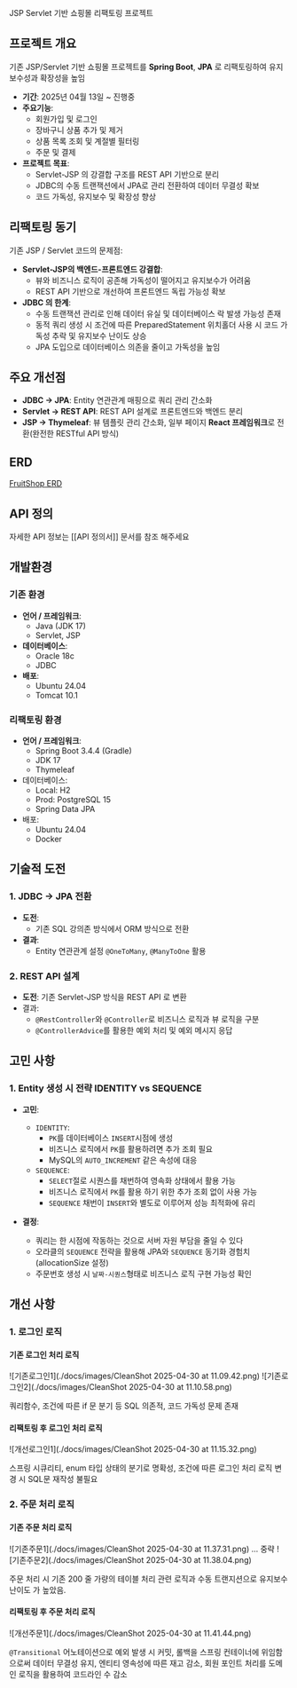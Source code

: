 
JSP Servlet 기반 쇼핑몰 리팩토링 프로젝트

## 프로젝트 개요
기존 JSP/Servlet 기반 쇼핑몰 프로젝트를 **Spring Boot**, **JPA** 로 리팩토링하여 유지보수성과 확장성을 높임

- **기간**: 2025년 04월 13일 ~ 진행중
- **주요기능**:
	- 회원가입 및 로그인
	- 장바구니 상품 추가 및 제거
	- 상품 목록 조회 및 계절별 필터링
	- 주문 및 결제
- **프로젝트 목표**:
	- Servlet-JSP 의 강결합 구조를 REST API 기반으로 분리
	- JDBC의 수동 트랜잭션에서 JPA로 관리 전환하여 데이터 무결성 확보
	- 코드 가독성, 유지보수 및 확장성 향상

## 리팩토링 동기
기존 JSP / Servlet 코드의 문제점:

- **Servlet-JSP의 백엔드-프론트엔드 강결합**:
	- 뷰와 비즈니스 로직이 공존해 가독성이 떨어지고 유지보수가 어려움
	- REST API 기반으로 개선하여 프론트엔드 독립 가능성 확보
- **JDBC 의 한계**:
	- 수동 트랜잭션 관리로 인해 데이터 유실 및 데이터베이스 락 발생 가능성 존재
	- 동적 쿼리 생성 시 조건에 따른 PreparedStatement 위치홀더 사용 시 코드 가독성 추락 및 유지보수 난이도 상승
	- JPA 도입으로 데이터베이스 의존을 줄이고 가독성을 높임


## 주요 개선점

- **JDBC → JPA**: Entity 연관관계 매핑으로 쿼리 관리 간소화
- **Servlet → REST API**: REST API 설계로 프론트엔드와 백엔드 분리
- **JSP → Thymeleaf**: 뷰 템플릿 관리 간소화, 일부 페이지 **React 프레임워크**로 전환(완전한 RESTful API 방식)

## ERD

[FruitShop ERD](https://www.erdcloud.com/d/7S9xt8SMDxY87zEFz)

## API 정의
자세한 API 정보는 [[API 정의서]] 문서를 참조 해주세요

##  개발환경
### 기존 환경
- **언어 / 프레임워크**:
	- Java (JDK 17)
	- Servlet, JSP
- **데이터베이스**:
	- Oracle 18c
	- JDBC
- **배포**:
	- Ubuntu 24.04
	- Tomcat 10.1
### 리팩토링 환경
- **언어 / 프레임워크**:
	- Spring Boot 3.4.4 (Gradle)
	- JDK 17
	- Thymeleaf
- 데이터베이스:
	- Local: H2
	- Prod: PostgreSQL 15
	- Spring Data JPA
- 배포:
	- Ubuntu 24.04
	- Docker


## 기술적 도전
### 1. JDBC → JPA 전환
- **도전**:
	- 기존 SQL 강의존 방식에서 ORM 방식으로 전환
- **결과**:
	- Entity 연관관계 설정 `@OneToMany`, `@ManyToOne` 활용

### 2. REST API 설계
- **도전**: 기존 Servlet-JSP 방식을 REST API 로 변환
- 결과:
	- `@RestController`와 `@Controller`로 비즈니스 로직과 뷰 로직을 구분
	- `@ControllerAdvice`를 활용한 예외 처리 및 예외 메시지 응답


## 고민 사항

### 1. Entity 생성 시 전략 IDENTITY vs SEQUENCE
- **고민**:
	- `IDENTITY`:
		- `PK`를 데이터베이스 `INSERT`시점에 생성
		- 비즈니스 로직에서 `PK`를 활용하려면 추가 조회 필요
		- MySQL의 `AUTO_INCREMENT` 같은 속성에 대응
	- `SEQUENCE`:
		- `SELECT`절로 시퀀스를 채번하여 영속화 상태에서 활용 가능
		- 비즈니스 로직에서 `PK`를 활용 하기 위한 추가 조회 없이 사용 가능
		- `SEQUENCE` 채번이 `INSERT`와 별도로 이루어져 성능 최적화에 유리

- **결정**:
	- 쿼리는 한 시점에 작동하는 것으로 서버 자원 부담을 줄일 수 있다
	- 오라클의 `SEQUENCE` 전략을 활용해 JPA와 `SEQUENCE` 동기화 경험치 (allocationSize 설정)
	- 주문번호 생성 시 `날짜-시퀀스`형태로 비즈니스 로직 구현 가능성 확인



## 개선 사항
### 1. 로그인 로직

#### 기존 로그인 처리 로직

![기존로그인1](./docs/images/CleanShot 2025-04-30 at 11.09.42.png)
![기존로그인2](./docs/images/CleanShot 2025-04-30 at 11.10.58.png)


쿼리함수, 조건에 따른 if 문 분기 등 SQL 의존적, 코드 가독성 문제 존재

#### 리팩토링 후 로그인 처리 로직

![개선로그인1](./docs/images/CleanShot 2025-04-30 at 11.15.32.png)

스프링 시큐리티, enum 타입 상태의 분기로 명확성, 조건에 따른 로그인 처리 로직 변경 시 SQL문 재작성 불필요


### 2. 주문 처리 로직

#### 기존 주문 처리 로직

![기존주문1](./docs/images/CleanShot 2025-04-30 at 11.37.31.png)
... 중략
![기존주문2](./docs/images/CleanShot 2025-04-30 at 11.38.04.png)

주문 처리 시 기존 200 줄 가량의 테이블 처리 관련 로직과 수동 트랜지션으로 유지보수 난이도 가 높았음.

#### 리팩토링 후 주문 처리 로직

![개선주문1](./docs/images/CleanShot 2025-04-30 at 11.41.44.png)

`@Transitional` 어노테이션으로 예외 발생 시 커밋, 롤백을 스프링 컨테이너에 위임함으로써 데이터 무결성 유지, 엔티티 영속성에 따른 재고 감소, 회원 포인트 처리를 도메인 로직을 활용하여 코드라인 수 감소


